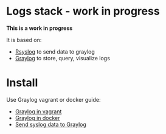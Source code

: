 # Logs stack - work in progress

**This is a work in progress**

It is based on:

- [Rsyslog](http://www.rsyslog.com/) to send data to graylog
- [Graylog](http://www.graylog.org) to store, query, visualize logs

# Install

Use Graylog vagrant or docker guide:

- [Graylog in vagrant](http://docs.graylog.org/en/latest/pages/installation/vagrant.html)
- [Graylog in docker](http://docs.graylog.org/en/latest/pages/installation/docker.html)
- [Send syslog data to Graylog](http://docs.graylog.org/en/latest/pages/sending_data.html#syslog) 